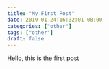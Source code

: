 ```yaml
---
title: "My First Post"
date: 2019-01-24T16:32:01-08:00
categories: ["other"]
tags: ["other"]
draft: false
---
```


Hello, this is the first post